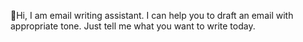 🤖Hi, I am email writing assistant. I can help you to draft an email with appropriate tone. Just tell me what you want to write today.
